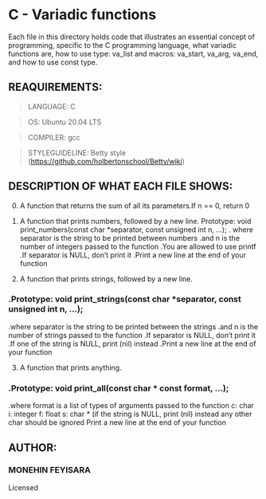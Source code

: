 # C - Variadic functions

Each file in this directory holds code that illustrates an essential concept of programming, specific to the C programming language, what variadic functions are, how to use type: va_list and macros: va_start, va_arg, va_end, and how to use const type.

## REAQUIREMENTS:

> LANGUAGE: C

> OS: Ubuntu 20.04 LTS

> COMPILER: gcc

> STYLEGUIDELINE: Betty style (https://github.com/holbertonschool/Betty/wiki)

## DESCRIPTION OF WHAT EACH FILE SHOWS:

0. A function that returns the sum of all its parameters.If n == 0, return 0

1. A function that prints numbers, followed by a new line. 
   Prototype: void print_numbers(const char *separator, const unsigned int n, ...);
   . where separator is the string to be printed between numbers
   .and n is the number of integers passed to the function
   .You are allowed to use printf
   .If separator is NULL, don’t print it
   .Print a new line at the end of your function

2. A function that prints strings, followed by a new line.
### .Prototype: void print_strings(const char *separator, const unsigned int n, ...);
   .where separator is the string to be printed between the strings
   .and n is the number of strings passed to the function
   .If separator is NULL, don’t print it
   .If one of the string is NULL, print (nil) instead
   .Print a new line at the end of your function

3. A function that prints anything.
### .Prototype: void print_all(const char * const format, ...);
   .where format is a list of types of arguments passed to the function
    c: char
    i: integer
    f: float
    s: char * (if the string is NULL, print (nil) instead
    any other char should be ignored
    Print a new line at the end of your function

## AUTHOR:
### MONEHIN FEYISARA

 Licensed

